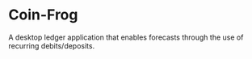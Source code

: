 Coin-Frog
=========

A desktop ledger application that enables forecasts through the use of recurring debits/deposits.
